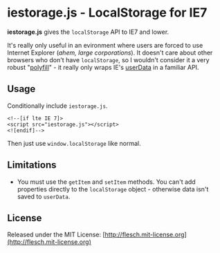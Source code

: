 # iestorage.js - LocalStorage for IE7

**iestorage.js** gives the `localStorage` API to IE7 and lower.

It's really only useful in an evironment where users are forced to use Internet Explorer (*ahem, large corporations*). It doesn't care about other browsers who don't have `localStorage`, so I wouldn't consider it a very robust "[polyfill](https://github.com/Modernizr/Modernizr/wiki/HTML5-Cross-Browser-Polyfills)" - it really only wraps IE's [userData](http://j.mp/rJ4ZZj) in a familiar API.

## Usage

Conditionally include `iestorage.js`.

    <!--[if lte IE 7]>
    <script src="iestorage.js"></script>
    <![endif]-->

Then just use `window.localStorage` like normal.

## Limitations

  - You must use the `getItem` and `setItem` methods. You can't add properties directly to the `localStorage` object - otherwise data isn't saved to `userData`.

## License

Released under the MIT License: [http://flesch.mit-license.org](http://flesch.mit-license.org)